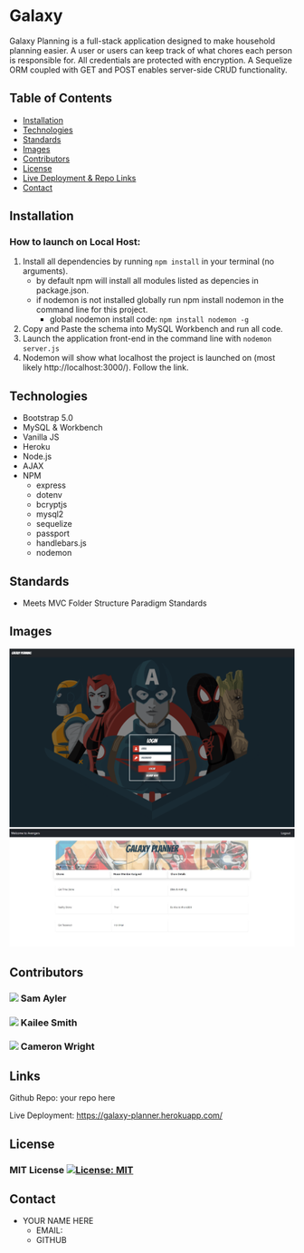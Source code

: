 # Galaxy

Galaxy Planning is a full-stack application designed to make household planning easier. A user or users can keep track of what chores each person is responsible for. All credentials are protected with encryption. A Sequelize ORM coupled with GET and POST enables server-side CRUD functionality.  

## Table of Contents

* [Installation](#installation)
* [Technologies](#technologies)
* [Standards](#standards)
* [Images](#images)
* [Contributors](#contributors)
* [License](#license)
* [Live Deployment & Repo Links](#links)
* [Contact](#contact)


## Installation

### How to launch on Local Host:

1. Install all dependencies by running `npm install` in your terminal (no arguments).
    - by default npm will install all modules listed as depencies in package.json.
    - if nodemon is not installed globally run npm install nodemon in the command line for this project.
        - global nodemon install code: `npm install nodemon -g`
2. Copy and Paste the schema into MySQL Workbench and run all code.
3. Launch the application front-end in the command line with `nodemon server.js`
4. Nodemon will show what localhost the project is launched on (most likely http://localhost:3000/). Follow the link.

## Technologies

- Bootstrap 5.0
- MySQL & Workbench
- Vanilla JS
- Heroku
- Node.js
- AJAX
- NPM
    - express
    - dotenv
    - bcryptjs
    - mysql2
    - sequelize
    - passport
    - handlebars.js
    - nodemon

## Standards

- Meets MVC Folder Structure Paradigm Standards

## Images

![Example of Mainpage & Login Form](public/img/MainPageExample.png)
![Example picture of main interface](public/img/Galaxy-example.JPG)

## Contributors


### [![](https://github.com/sayler3.png?size=50)](https://github.com/sayler3)               Sam Ayler
                                                      



### [![](https://github.com/kaileesmith.png?size=50)](https://github.com/kaileesmith)       Kailee Smith



### [![](https://github.com/camRight.png?size=50)](https://github.com/camRight)             Cameron Wright


## Links

Github Repo: your repo here

Live Deployment: https://galaxy-planner.herokuapp.com/

## License

### MIT License [![License: MIT](https://img.shields.io/badge/License-MIT-yellow.svg)](https://opensource.org/licenses/MIT)



## Contact

- YOUR NAME HERE
    - EMAIL:
    - GITHUB

